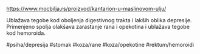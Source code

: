 https://www.mocbilja.rs/proizvod/kantarion-u-maslinovom-ulju/

Ublažava tegobe kod oboljenja digestivnog trakta i lakših oblika depresije. Primenjeno spolja olakšava zarastanje rana i opekotina i ublažava tegobe kod hemoroida.

#psiha/depresija #stomak #koza/rane #koza/opekotine #rektum/hemoroidi 